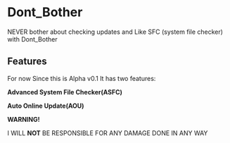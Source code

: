 # Dont_Bother
NEVER bother about checking updates and Like SFC (system file checker) with Dont_Bother


## Features

For now Since this is Alpha v0.1 It has two features:

**Advanced System File Checker(ASFC)**

**Auto Online Update(AOU)**


**WARNING!**

I WILL **NOT** BE RESPONSIBLE FOR ANY DAMAGE DONE IN ANY WAY
